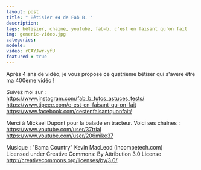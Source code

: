 ```yaml
---
layout: post
title: " Bêtisier #4 de Fab B. "
description: 
tags: bêtisier, chaine, youtube, fab-b, c'est en faisant qu'on fait
img: generic-video.jpg
categories: 
modele: 
video: rCAYJwr-yfU
featured : true
---
```

Après 4 ans de vidéo, je vous propose ce quatrième bêtiser qui s'avère être ma 400ème vidéo !

Suivez moi sur :  
<https://www.instagram.com/fab_b_tutos_astuces_tests/>  
<https://www.tipeee.com/c-est-en-faisant-qu-on-fait>  
<https://www.facebook.com/cestenfaisantquonfait/>

Merci à Mickael Dupont pour la balade en tracteur. Voici ses chaînes :
<https://www.youtube.com/user/37trial>  
<https://www.youtube.com/user/206mike37>

Musique : "Bama Country" Kevin MacLeod (incompetech.com)  
Licensed under Creative Commons: By Attribution 3.0 License  
<http://creativecommons.org/licenses/by/3.0/>
